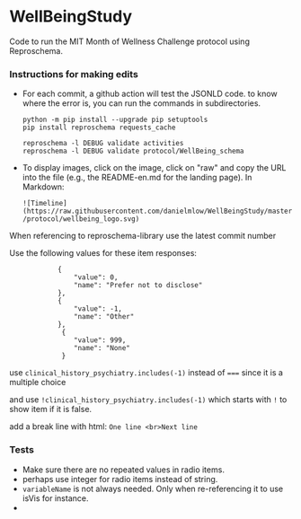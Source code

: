 # WellBeingStudy


Code to run the MIT Month of Wellness Challenge protocol using Reproschema.



### Instructions for making edits
* For each commit, a github action will test the JSONLD code. to know where the error is, you can run the commands in subdirectories.

    ```
    python -m pip install --upgrade pip setuptools
    pip install reproschema requests_cache
    
    reproschema -l DEBUG validate activities
    reproschema -l DEBUG validate protocol/WellBeing_schema
    ```

 


* To display images, click on the image, click on "raw" and copy the URL into the file (e.g., the README-en.md for the landing page). 
    In Markdown: 
    
    `![Timeline](https://raw.githubusercontent.com/danielmlow/WellBeingStudy/master/protocol/wellbeing_logo.svg)` 
    
    
    
When referencing to reproschema-library use the latest commit number




Use the following values for these item responses:
```
            {
                "value": 0,
                "name": "Prefer not to disclose"
            },
            {
                "value": -1,
                "name": "Other"
            },
             {
                "value": 999,
                "name": "None"
             }

```
    



use `clinical_history_psychiatry.includes(-1)` instead of `===` since it is a multiple choice

and use `!clinical_history_psychiatry.includes(-1)` which starts with `!` to show item if it is false. 


add a break line with html: `One line <br>Next line`


### Tests

* Make sure there are no repeated values in radio items.
* perhaps use integer for radio items instead of string. 
* `variableName` is not always needed. Only when re-referencing it to use isVis for instance.
* 